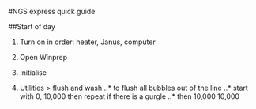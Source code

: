#NGS express quick guide

##Start of day
1. Turn on in order: heater, Janus, computer

2. Open Winprep

3. Initialise

3. Utilities > flush and wash
..* to flush all bubbles out of the line
..* start with 0, 10,000 then repeat if there is a gurgle
..* then 10,000 10,000

